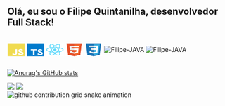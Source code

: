 ## Olá, eu sou o Filipe Quintanilha, desenvolvedor Full Stack!


<div style="display: inline_block"><br>
  <img align="center" alt="Filipe-Js" height="30" width="40" src="https://raw.githubusercontent.com/devicons/devicon/master/icons/javascript/javascript-plain.svg">
  <img align="center" alt="Filipe-Ts" height="30" width="40" src="https://raw.githubusercontent.com/devicons/devicon/master/icons/typescript/typescript-plain.svg">
  <img align="center" alt="Filipe-React" height="30" width="40" src="https://raw.githubusercontent.com/devicons/devicon/master/icons/react/react-original.svg">
  <img align="center" alt="Filipe-HTML" height="30" width="40" src="https://raw.githubusercontent.com/devicons/devicon/master/icons/html5/html5-original.svg">
  <img align="center" alt="Filipe-CSS" height="30" width="40" src="https://raw.githubusercontent.com/devicons/devicon/master/icons/css3/css3-original.svg">
  <img align="center" alt="Filipe-JAVA" height="30" width="40" src="https://cdn.jsdelivr.net/gh/devicons/devicon/icons/java/java-plain.svg">
  <img align="center" alt="Filipe-JAVA" height="30" width="40" src="https://cdn.jsdelivr.net/gh/devicons/devicon/icons/mysql/mysql-plain.svg">
          
</div>
  
  ##
  
  [![Anurag's GitHub stats](https://github-readme-stats.vercel.app/api?username=filipequintanilhaevangelista&show_icons=true&theme=radical)](https://github.com/anuraghazra/github-readme-stats)
 
<div> 
  <a href = "mailto:feliipequintanilha@gmail.com"><img src="https://img.shields.io/badge/-Gmail-%23333?style=for-the-badge&logo=gmail&logoColor=white" target="_blank"></a>
  <a href="https://www.linkedin.com/in/filipe-quintanilha-2a9494233" target="_blank"><img src="https://img.shields.io/badge/-LinkedIn-%230077B5?style=for-the-badge&logo=linkedin&logoColor=white" target="_blank"></a> 
</div>

<picture>
  <source media="(prefers-color-scheme: dark)" srcset="https://raw.githubusercontent.com/filipequintanilhaevangelista/output/github-contribution-grid-snake-dark.svg">
  <source media="(prefers-color-scheme: light)" srcset="https://raw.githubusercontent.com/filipequintanilhaevangelista/output/github-contribution-grid-snake.svg">
  <img alt="github contribution grid snake animation" src="https://raw.githubusercontent.com/filipequintanilhaevangelista/output/github-contribution-grid-snake.svg">
</picture>

